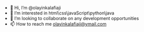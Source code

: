 - 👋 Hi, I’m @olayinkalafiaji
- 👀 I’m interested in html\css\javaScript\python\java
- 💞️ I’m looking to collaborate on any development opportunities
- 📫 How to reach me olayinkalafiaji@ymail.com

<!---
olayinkalafiaji/olayinkalafiaji is a ✨ special ✨ repository because its `README.md` (this file) appears on your GitHub profile.
You can click the Preview link to take a look at your changes.
--->
